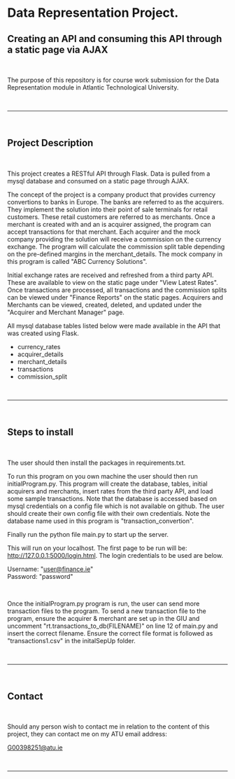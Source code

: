 # Data Representation Project. 
## Creating an API and consuming this API through a static page via AJAX

<br>

The purpose of this repository is for course work submission for the Data Representation module in Atlantic Technological University.  

<br>

***

<br>

## Project Description

<br>

This project creates a RESTful API through Flask. Data is pulled from a mysql database and consumed on a static page through AJAX.  

The concept of the project is a company product that provides currency convertions to banks in Europe.  The banks are referred to as the acquirers.  They implement the solution into their point of sale terminals for retail customers.  These retail customers are referred to as merchants. Once a merchant is created with and an is acquirer assigned, the program can accept transactions for that merchant.  Each acquirer and the mock company providing the solution will receive a commission on the currency exchange.  The program will calculate the commission split table depending on the pre-defined margins in the merchant_details. The mock company in this program is called "ABC Currency Solutions". 

Initial exchange rates are received and refreshed from a third party API. These are available to view on the static page under "View Latest Rates".  Once transactions are processed, all transactions and the commission splits can be viewed under "Finance Reports" on the static pages.  Acquirers and Merchants can be viewed, created, deleted, and updated under the "Acquirer and Merchant Manager" page.  

All mysql database tables listed below were made available in the API that was created using Flask. 

- currency_rates
- acquirer_details
- merchant_details
- transactions
- commission_split

<br>

***

<br>

## Steps to install

<br>

The user should then install the packages in requirements.txt.  

To run this program on you own machine the user should then run initialProgram.py.  This program will create the database, tables, initial acquirers and merchants, insert rates from the third party API, and load some sample transactions.  Note that the database is accessed based on mysql credentials on a config file which is not available on github. The user should create their own config file with their own credentials. Note the database name used in this program is "transaction_convertion".

Finally run the python file main.py to start up the server. 

This will run on your localhost.  The first page to be run will be: http://127.0.0.1:5000/login.html.  The login credentials to be used are below.

Username: "user@finance.ie"
<br>
Password: "password"

<br>

Once the initialProgram.py program is run, the user can send more transaction files to the program.  To send a new transaction file to the program, ensure the acquirer & merchant are set up in the GIU and uncomment "rt.transactions_to_db(FILENAME)" on line 12 of main.py and insert the correct filename.  Ensure the correct file format is followed as "transactions1.csv" in the initalSepUp folder. 

<br>

***

<br>

## Contact

<br>

Should any person wish to contact me in relation to the content of this project, they can contact me on my ATU email address: 

[G00398251@atu.ie](mailto:G00398251@atu.ie)


<br>

***